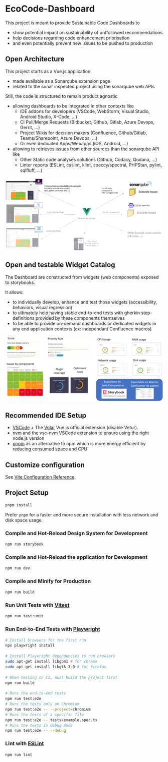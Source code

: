 # EcoCode-Dashboard

This project is meant to provide Sustainable Code Dashboards to 
- show potential impact on sustainability of unffollowed recommendations
- help decisions regarding code enhancement priorisation 
- and even potentially prevent new issues to be pushed to production

## Open Architecture 

This project starts as a Vue.js application
- made available as a Sonarqube extension page 
- related to the sonar inspected project using the sonarqube web APIs

Still, the code is structured to remain product agnostic
- allowing dashboards to be integrated in other contexts like
    - IDE addons for developers (VSCode, WebStorm, Visual Studio, Android Studio, X-Code, ...)
    - CI Pull/Merge Requests (Bitbucket, Github, Gitlab, Azure Devops, Gerrit, ...)
    - Project Wikis for decision makers (Confluence, Github/Gitlab, Teams/Sharepoint, Azure Devops, ...)
    - Or even dedicated Apps/Webapps (iOS, Android, ...)
- allowing to retrieves issues from other sources than the sonarqube API like
  - Other Static code  analyses solutions (Github, Codacy, Qodana, ...)
  - Linter reports (ESLint, csslint, klint, speccy/spectral, PHPStan, pylint, sqlfluff, ...)

![](documentation/open-architecture.png)

## Open and testable Widget Catalog

The Dashboard are constructed from widgets (web components) exposed to storybooks.

It allows:
- to individually develop, enhance and test those widgets (accessibility, behaviors, visual regression)
- to ultimately help having stable end-to-end tests with gherkin step-definitions provided by these components themselves
- to be able to provide on-demand dashboards or dedicated widgets in any end application contexts (ex: independant Confluence macros)

![](./documentation/dashboard-widgets.png)

## Recommended IDE Setup

- [VSCode](https://code.visualstudio.com/) + The [Volar](https://marketplace.visualstudio.com/items?itemName=Vue.volar) Vue.js official extension (disable Vetur).
- [nvm](https://github.com/nvm-sh/nvm) and the vsc-nvm VSCode extension to ensure using the right node.js version
- [pnpm](https://pnpm.io/) as an alternative to npm which is more energy efficient by reducing consumed space and CPU

## Customize configuration

See [Vite Configuration Reference](https://vitejs.dev/config/).

## Project Setup

```sh
pnpm install
```

Prefer `pnpm` for a faster and more secure installation with less network and disk space usage.

### Compile and Hot-Reload Design System for Development

```sh
npm run storybook
```

### Compile and Hot-Reload the application for Development

```sh
npm run dev
```

### Compile and Minify for Production

```sh
npm run build
```

### Run Unit Tests with [Vitest](https://vitest.dev/)

```sh
npm run test:unit
```

### Run End-to-End Tests with [Playwright](https://playwright.dev)

```sh
# Install browsers for the first run
npx playwright install

# Install Playwright dependencies to run browsers
sudo apt-get install libgbm1 # for chrome
sudo apt-get install libgtk-3-0 # for firefox

# When testing on CI, must build the project first
npm run build

# Runs the end-to-end tests
npm run test:e2e
# Runs the tests only on Chromium
npm run test:e2e -- --project=chromium
# Runs the tests of a specific file
npm run test:e2e -- tests/example.spec.ts
# Runs the tests in debug mode
npm run test:e2e -- --debug
```

### Lint with [ESLint](https://eslint.org/)

```sh
npm run lint
```
